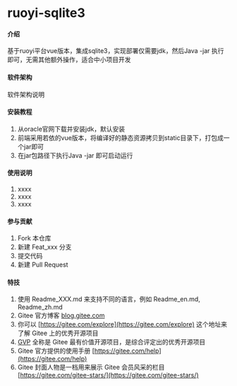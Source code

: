 # ruoyi-sqlite3

#### 介绍
基于ruoyi平台vue版本，集成sqlite3，实现部署仅需要jdk，然后Java -jar 执行即可，无需其他额外操作，适合中小项目开发

#### 软件架构
软件架构说明


#### 安装教程

1.  从oracle官网下载并安装jdk，默认安装
2.  前端采用若依的vue版本，将编译好的静态资源拷贝到static目录下，打包成一个jar即可
3.  在jar包路径下执行Java -jar 即可启动运行

#### 使用说明

1.  xxxx
2.  xxxx
3.  xxxx

#### 参与贡献

1.  Fork 本仓库
2.  新建 Feat_xxx 分支
3.  提交代码
4.  新建 Pull Request


#### 特技

1.  使用 Readme\_XXX.md 来支持不同的语言，例如 Readme\_en.md, Readme\_zh.md
2.  Gitee 官方博客 [blog.gitee.com](https://blog.gitee.com)
3.  你可以 [https://gitee.com/explore](https://gitee.com/explore) 这个地址来了解 Gitee 上的优秀开源项目
4.  [GVP](https://gitee.com/gvp) 全称是 Gitee 最有价值开源项目，是综合评定出的优秀开源项目
5.  Gitee 官方提供的使用手册 [https://gitee.com/help](https://gitee.com/help)
6.  Gitee 封面人物是一档用来展示 Gitee 会员风采的栏目 [https://gitee.com/gitee-stars/](https://gitee.com/gitee-stars/)
